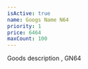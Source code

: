 ```yaml
---
isActive: true
name: Googs Name N64
priority: 1
price: 6464
maxCount: 100
---
```


Goods description , GN64